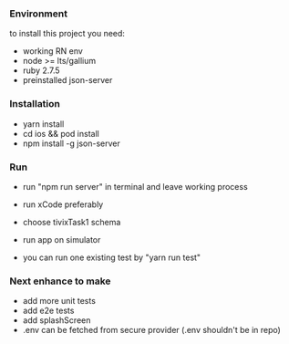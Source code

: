 ### Environment
to install this project you need:
- working RN env
- node >= lts/gallium
- ruby 2.7.5
- preinstalled json-server

### Installation 

- yarn install 
- cd ios && pod install
- npm install -g json-server

### Run
- run "npm run server" in terminal and leave working process 
- run xCode preferably
- choose tivixTask1 schema
- run app on simulator

- you can run one existing test by "yarn run test"


### Next enhance to make 
- add more unit tests
- add e2e tests
- add splashScreen
- .env can be fetched from secure provider (.env shouldn't be in repo)

